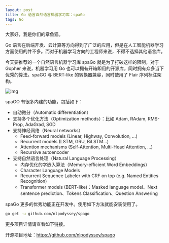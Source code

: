 ```yaml
---
layout: post
title: Go 语言自然语言机器学习库：spaGo
tags: Go
---
```


大家好，我是你们的章鱼猫。

Go 语言在后端开发、云计算等方向得到了广泛的应用，但是在人工智能机器学习方面使用的并不多。而对于机器学习方向的工程师来说，不得不选择其他语言库。

今天要推荐的一个自然语言机器学习库 spaGo 就是为了打破这样的限制，对于 Gopher 来说，机器学习用 Go 也可以拥有开箱即用的开源库，同时拥有众多当下优秀的算法。spaGO 与 BERT-like 的转换器兼容，同时使用了 Flair 序列标注架构。

![img](https://github.com/nlpodyssey/spago/raw/main/assets/perceptron.png)

spaGO 有很多内建的功能，包括如下：

- 自动微分（Automatic differentiation）
- 支持多个优化方法（Optimization methods）：比如 Adam, RAdam, RMS-Prop, AdaGrad, SGD
- 支持神经网络（Neural networks）
  - Feed-forward models (Linear, Highway, Convolution, ...)
  - Recurrent models (LSTM, GRU, BiLSTM...)
  - Attention mechanisms (Self-Attention, Multi-Head Attention, ...)
  - Recursive autoencoder
- 支持自然语言处理（Natural Language Processing）
  - 内存优化的字嵌入算法（Memory-efficient Word Embeddings） 
  - Character Language Models
  - Recurrent Sequence Labeler with CRF on top (e.g. Named Entities Recognition)
  - Transformer models (BERT-like)：Masked language model、Next sentence prediction、Tokens Classification、Question Answering

spaGo 更多的优秀功能正在开发中。使用如下方法就能安装使用了。

```bash
go get -u github.com/nlpodyssey/spago
```

更多项目详情请查看如下链接。

开源项目地址：https://github.com/nlpodyssey/spago
